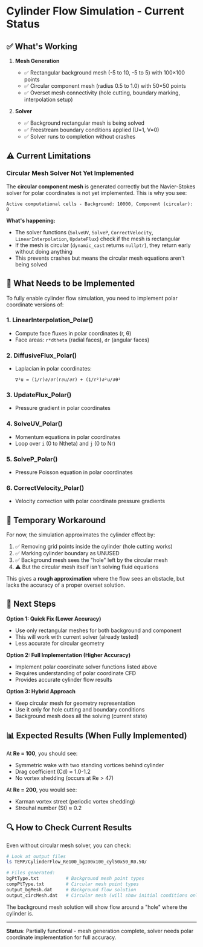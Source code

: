 # Cylinder Flow Simulation - Current Status

## ✅ What's Working

1. **Mesh Generation**
   - ✅ Rectangular background mesh (-5 to 10, -5 to 5) with 100×100 points
   - ✅ Circular component mesh (radius 0.5 to 1.0) with 50×50 points
   - ✅ Overset mesh connectivity (hole cutting, boundary marking, interpolation setup)

2. **Solver**
   - ✅ Background rectangular mesh is being solved
   - ✅ Freestream boundary conditions applied (U=1, V=0)
   - ✅ Solver runs to completion without crashes

## ⚠️ Current Limitations

### Circular Mesh Solver Not Yet Implemented

The **circular component mesh** is generated correctly but the Navier-Stokes solver for polar coordinates is not yet implemented. This is why you see:
```
Active computational cells - Background: 10000, Component (circular): 0
```

**What's happening:**
- The solver functions (`SolveUV`, `SolveP`, `CorrectVelocity`, `LinearInterpolation`, `UpdateFlux`) check if the mesh is rectangular
- If the mesh is circular (`dynamic_cast` returns `nullptr`), they return early without doing anything
- This prevents crashes but means the circular mesh equations aren't being solved

## 🔧 What Needs to be Implemented

To fully enable cylinder flow simulation, you need to implement polar coordinate versions of:

### 1. **LinearInterpolation_Polar()**
   - Compute face fluxes in polar coordinates (r, θ)
   - Face areas: `r*dtheta` (radial faces), `dr` (angular faces)
   
### 2. **DiffusiveFlux_Polar()**
   - Laplacian in polar coordinates:
     ```
     ∇²u = (1/r)∂/∂r(r∂u/∂r) + (1/r²)∂²u/∂θ²
     ```

### 3. **UpdateFlux_Polar()**
   - Pressure gradient in polar coordinates
   
### 4. **SolveUV_Polar()**
   - Momentum equations in polar coordinates
   - Loop over `i` (0 to Ntheta) and `j` (0 to Nr)
   
### 5. **SolveP_Polar()**
   - Pressure Poisson equation in polar coordinates
   
### 6. **CorrectVelocity_Polar()**
   - Velocity correction with polar coordinate pressure gradients

## 📝 Temporary Workaround

For now, the simulation approximates the cylinder effect by:
1. ✅ Removing grid points inside the cylinder (hole cutting works)
2. ✅ Marking cylinder boundary as UNUSED
3. ✅ Background mesh sees the "hole" left by the circular mesh
4. ⚠️ But the circular mesh itself isn't solving fluid equations

This gives a **rough approximation** where the flow sees an obstacle, but lacks the accuracy of a proper overset solution.

## 🎯 Next Steps

**Option 1: Quick Fix (Lower Accuracy)**
- Use only rectangular meshes for both background and component
- This will work with current solver (already tested)
- Less accurate for circular geometry

**Option 2: Full Implementation (Higher Accuracy)**
- Implement polar coordinate solver functions listed above
- Requires understanding of polar coordinate CFD
- Provides accurate cylinder flow results

**Option 3: Hybrid Approach**
- Keep circular mesh for geometry representation
- Use it only for hole cutting and boundary conditions
- Background mesh does all the solving (current state)

## 📊 Expected Results (When Fully Implemented)

At **Re = 100**, you should see:
- Symmetric wake with two standing vortices behind cylinder
- Drag coefficient (Cd) ≈ 1.0-1.2
- No vortex shedding (occurs at Re > 47)

At **Re = 200**, you would see:
- Karman vortex street (periodic vortex shedding)
- Strouhal number (St) ≈ 0.2

## 🔍 How to Check Current Results

Even without circular mesh solver, you can check:
```bash
# Look at output files
ls TEMP/CylinderFlow_Re100_bg100x100_cyl50x50_R0.50/

# Files generated:
bgPtType.txt          # Background mesh point types
compPtType.txt        # Circular mesh point types  
output_bgMesh.dat     # Background flow solution
output_circMesh.dat   # Circular mesh (will show initial conditions only)
```

The background mesh solution will show flow around a "hole" where the cylinder is.

---

**Status**: Partially functional - mesh generation complete, solver needs polar coordinate implementation for full accuracy.
